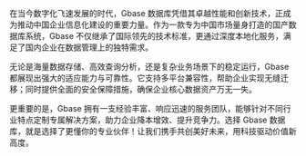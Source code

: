 在当今数字化飞速发展的时代，Gbase 数据库凭借其卓越性能和创新技术，正成为推动中国企业信息化建设的重要力量。作为一款专为中国市场量身打造的国产数据库系统，Gbase 不仅继承了国际领先的技术标准，更通过深度本地化服务，满足了国内企业在数据管理上的独特需求。

无论是海量数据存储、高效查询分析，还是复杂业务场景下的稳定运行，Gbase 都展现出强大的适应能力与可靠性。它支持多平台兼容性，帮助企业实现无缝迁移；同时提供全面的安全保障措施，确保企业核心数据资产万无一失。

更重要的是，Gbase 拥有一支经验丰富、响应迅速的服务团队，能够针对不同行业特点定制专属解决方案，助力企业降本增效、提升竞争力。选择 Gbase 数据库，就是选择了更懂你的专业伙伴！让我们携手共创美好未来，用科技驱动价值新高度。
